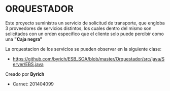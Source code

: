 # ORQUESTADOR

Este proyecto suministra un servicio de solicitud de transporte, que engloba 3 proveedores de servicios distintos, los cuales dentro del mismo son solicitados con un orden especifico que el cliente solo puede percibir como una **"Caja negra"**

La orquestacion de los servicios se pueden observar en la siguiente clase:
- https://github.com/byrich/ESB_SOA/blob/master/Orquestador/src/java/Server/EBS.java

Creado por **Byrich** 
- Carnet: 201404099

